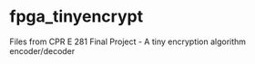# fpga_tinyencrypt
Files from CPR E 281 Final Project - A tiny encryption algorithm encoder/decoder
